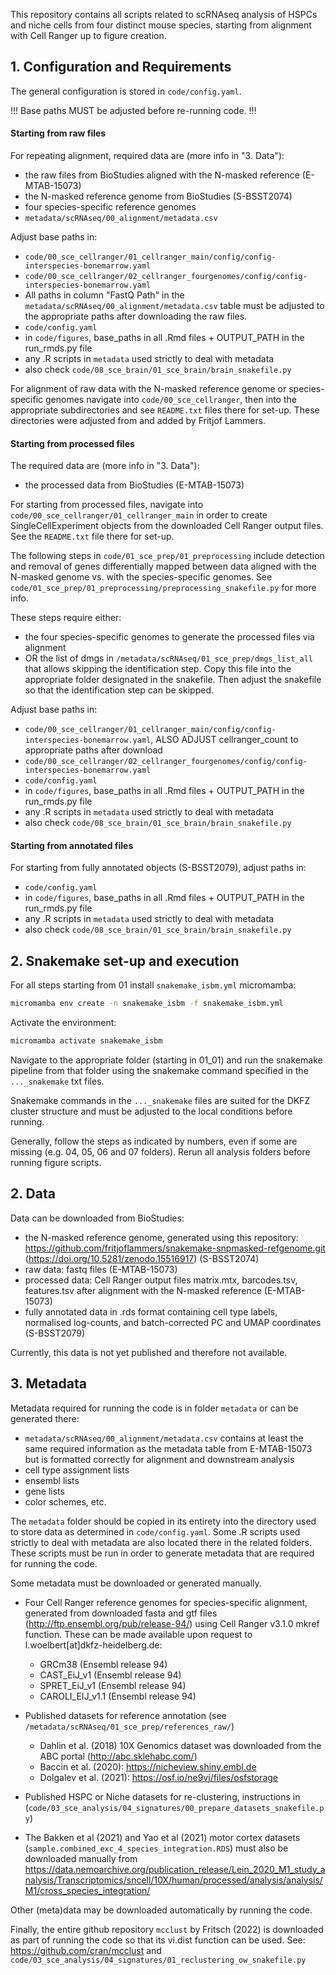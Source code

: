 
This repository contains all scripts related to scRNAseq analysis of HSPCs
and niche cells from four distinct mouse species, starting from 
alignment with Cell Ranger up to figure creation.

## 1. Configuration and Requirements

The general configuration is stored in `code/config.yaml`.

!!!
Base paths MUST be adjusted before re-running code. 
!!!

#### Starting from raw files

For repeating alignment, required data are (more info in "3. Data"):

 - the raw files from BioStudies aligned with the N-masked reference (E-MTAB-15073) 
 - the N-masked reference genome from BioStudies (S-BSST2074) 
 - four species-specific reference genomes 
 - `metadata/scRNAseq/00_alignment/metadata.csv` 

Adjust base paths in:
 - `code/00_sce_cellranger/01_cellranger_main/config/config-interspecies-bonemarrow.yaml` 
 - `code/00_sce_cellranger/02_cellranger_fourgenomes/config/config-interspecies-bonemarrow.yaml` 
 - All paths in column "FastQ Path" in the `metadata/scRNAseq/00_alignment/metadata.csv` table must be adjusted to the appropriate paths after downloading the raw files.
 - `code/config.yaml`
 - in `code/figures`, base_paths in all .Rmd files + OUTPUT_PATH in the run_rmds.py file
 - any .R scripts in `metadata` used strictly to deal with metadata
 - also check `code/08_sce_brain/01_sce_brain/brain_snakefile.py`

For alignment of raw data with the N-masked reference genome or 
species-specific genomes navigate into
`code/00_sce_cellranger`, then into the appropriate subdirectories and 
see `README.txt` files there for set-up. 
These directories were adjusted from and added by Fritjof Lammers.

#### Starting from processed files

The required data are (more info in "3. Data"):

 - the processed data from BioStudies (E-MTAB-15073) 
 
For starting from processed files, navigate into
`code/00_sce_cellranger/01_cellranger_main` in order to create 
SingleCellExperiment objects from the downloaded Cell Ranger output files.
See the `README.txt` file there for set-up.

The following steps in `code/01_sce_prep/01_preprocessing` include detection
and removal of genes differentially mapped between data aligned with the 
N-masked genome vs. with the species-specific genomes. 
See `code/01_sce_prep/01_preprocessing/preprocessing_snakefile.py` for more info.

These steps require either:

 - the four species-specific genomes to generate the processed files via alignment
 - OR the list of dmgs in `/metadata/scRNAseq/01_sce_prep/dmgs_list_all` that allows skipping the identification step. Copy this file into the appropriate folder designated in the snakefile. Then adjust the snakefile so that the identification step can be skipped.

Adjust base paths in:
 - `code/00_sce_cellranger/01_cellranger_main/config/config-interspecies-bonemarrow.yaml`, ALSO ADJUST cellranger_count to appropriate paths after download
 - `code/00_sce_cellranger/02_cellranger_fourgenomes/config/config-interspecies-bonemarrow.yaml` 
 - `code/config.yaml`
 - in `code/figures`, base_paths in all .Rmd files + OUTPUT_PATH in the run_rmds.py file
 - any .R scripts in `metadata` used strictly to deal with metadata
 - also check `code/08_sce_brain/01_sce_brain/brain_snakefile.py`

#### Starting from annotated files

For starting from fully annotated objects (S-BSST2079), adjust paths in: 

 - `code/config.yaml`
 - in `code/figures`, base_paths in all .Rmd files + OUTPUT_PATH in the run_rmds.py file
 - any .R scripts in `metadata` used strictly to deal with metadata
 - also check `code/08_sce_brain/01_sce_brain/brain_snakefile.py`


## 2. Snakemake set-up and execution

For all steps starting from 01 install `snakemake_isbm.yml` micromamba:

```bash
micromamba env create -n snakemake_isbm -f snakemake_isbm.yml
```

Activate the environment: 

```bash
micromamba activate snakemake_isbm
```

Navigate to the appropriate folder (starting in 01_01) and run the snakemake
pipeline from that folder using the snakemake command specified 
in the `..._snakemake` txt files. 

Snakemake commands in the `..._snakemake` files are suited for the DKFZ cluster 
structure and must be adjusted to the local conditions before running.

Generally, follow the steps as indicated by numbers, even if some are missing 
(e.g. 04, 05, 06 and 07 folders).
Rerun all analysis folders before running figure scripts.


## 2. Data

Data can be downloaded from BioStudies:

 - the N-masked reference genome, generated using this repository: https://github.com/fritjoflammers/snakemake-snpmasked-refgenome.git (https://doi.org/10.5281/zenodo.15516917) (S-BSST2074) 
 - raw data: fastq files (E-MTAB-15073)
 - processed data: Cell Ranger output files matrix.mtx, barcodes.tsv, features.tsv after alignment with the N-masked reference (E-MTAB-15073)
 - fully annotated data in .rds format containing cell type labels, normalised log-counts, and batch-corrected PC and UMAP coordinates (S-BSST2079)

Currently, this data is not yet published and therefore not available.
 
 
## 3. Metadata
 
Metadata required for running the code is in folder `metadata` or can be 
generated there:

 - `metadata/scRNAseq/00_alignment/metadata.csv` contains at least the same required information as the metadata table from E-MTAB-15073 but is formatted correctly for alignment and downstream analysis
 - cell type assignment lists
 - ensembl lists
 - gene lists
 - color schemes, etc.

The `metadata` folder should be copied in its entirety into the directory used 
to store data as determined in `code/config.yaml`. 
Some .R scripts used strictly to deal with metadata are also located there in
the related folders.
These scripts must be run in order to generate metadata that are required for
running the code.
 

Some metadata must be downloaded or generated manually.
 
- Four Cell Ranger reference genomes for species-specific alignment, generated from downloaded fasta and gtf files (http://ftp.ensembl.org/pub/release-94/) using Cell Ranger v3.1.0 mkref function. These can be made available upon request to l.woelbert[at]dkfz-heidelberg.de:
  - GRCm38 (Ensembl release 94)
  - CAST_EiJ_v1 (Ensembl release 94)
  - SPRET_EiJ_v1 (Ensembl release 94)
  - CAROLI_EIJ_v1.1  (Ensembl release 94)
 
- Published datasets for reference annotation (see `/metadata/scRNAseq/01_sce_prep/references_raw/`)
  - Dahlin et al. (2018) 10X Genomics dataset was downloaded from the ABC portal (http://abc.sklehabc.com/)
  - Baccin et al. (2020): https://nicheview.shiny.embl.de
  - Dolgalev et al. (2021): https://osf.io/ne9vj/files/osfstorage 
 
- Published HSPC or Niche datasets for re-clustering, instructions in (`code/03_sce_analysis/04_signatures/00_prepare_datasets_snakefile.py`)

- The Bakken et al (2021) and Yao et al (2021) motor cortex datasets (`sample.combined_exc_4_species_integration.RDS`) must also be downloaded manually from https://data.nemoarchive.org/publication_release/Lein_2020_M1_study_analysis/Transcriptomics/sncell/10X/human/processed/analysis/analysis/M1/cross_species_integration/


Other (meta)data may be downloaded automatically by running the code.

Finally, the entire github repository `mcclust` by Fritsch (2022) is 
downloaded as part of running the code so that its vi.dist function can be used.
See: https://github.com/cran/mcclust and 
`code/03_sce_analysis/04_signatures/01_reclustering_ow_snakefile.py`
